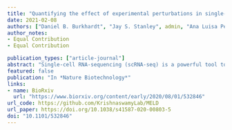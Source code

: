 ```yaml
---
title: "Quantifying the effect of experimental perturbations in single-cell RNA-sequencing data using graph signal processing"
date: 2021-02-08
authors: ["Daniel B. Burkhardt", "Jay S. Stanley", admin, "Ana Luisa Perdigoto", "Scott A. Gigante", "Kevan C. Herold", "Guy Wolf", "Antonio J. Giraldez", "David van Dijk", "Smita Krishnaswamy"]
author_notes:
- Equal Contribution
- Equal Contribution

publication_types: ["article-journal"]
abstract: "Single-cell RNA-sequencing (scRNA-seq) is a powerful tool to quantify transcriptional states in thousands to millions of cells. It is increasingly common for scRNA-seq data to be collected in multiple conditions to measure the effect of an experimental perturbation. However, quantifying differences between scRNA-seq datasets remains an analytical challenge. Previous efforts at quantifying such differences focus on discrete regions of the transcriptional state space such as clusters of cells. Here, we describe a continuous measure of the effect of an experiment across the transcriptomic space with single cell resolution. First, we use the manifold assumption to model the cellular state space as a graph with cells as nodes and edges connecting cells with similar transcriptomic profiles. Next, we calculate an Enhanced Experimental Signal (EES) that estimates the likelihood of observing cells from each condition at every point in the manifold. We show that the EES has useful properties for analysis of single cell perturbation studies. We show that we can use the magnitude and frequency of the EES, using an algorithm we call vertex frequency clustering, to identify specific populations of cells that are or are not affected by an experimental treatment at the appropriate level of granularity. Using these selected populations we can derive gene signatures of affected populations of cells. We demonstrate both algorithms using a combination of biological and synthetic datasets. Implementations are provided in the MELD Python package, which is available at https://github.com/KrishnaswamyLab/MELD."
featured: false
publication: "In *Nature Biotechnology*"
links:
- name: BioRxiv
  url: "https://www.biorxiv.org/content/early/2020/08/01/532846"
url_code: https://github.com/KrishnaswamyLab/MELD
url_paper: https://doi.org/10.1038/s41587-020-00803-5
doi: "10.1101/532846"
---
```



